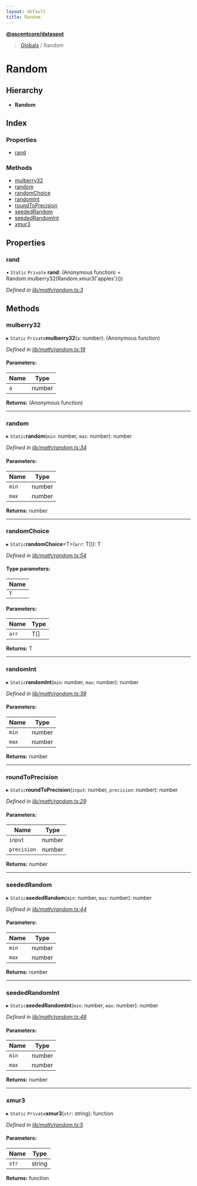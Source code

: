 ```yaml
---
layout: default
title: Random
---
```


**[@ascentcore/dataspot](../README.md)**

> [Globals](../globals.md) / Random

# Random

## Hierarchy

* **Random**

## Index

### Properties

* [rand](random.md#rand)

### Methods

* [mulberry32](random.md#mulberry32)
* [random](random.md#random)
* [randomChoice](random.md#randomchoice)
* [randomInt](random.md#randomint)
* [roundToPrecision](random.md#roundtoprecision)
* [seededRandom](random.md#seededrandom)
* [seededRandomInt](random.md#seededrandomint)
* [xmur3](random.md#xmur3)

## Properties

### rand

▪ `Static` `Private` **rand**: (Anonymous function) = Random.mulberry32(Random.xmur3('apples')())

*Defined in [lib/math/random.ts:3](https://github.com/ascentcore/dataspot/blob/8a56680/lib/math/random.ts#L3)*

## Methods

### mulberry32

▸ `Static` `Private`**mulberry32**(`a`: number): (Anonymous function)

*Defined in [lib/math/random.ts:19](https://github.com/ascentcore/dataspot/blob/8a56680/lib/math/random.ts#L19)*

#### Parameters:

Name | Type |
------ | ------ |
`a` | number |

**Returns:** (Anonymous function)

___

### random

▸ `Static`**random**(`min`: number, `max`: number): number

*Defined in [lib/math/random.ts:34](https://github.com/ascentcore/dataspot/blob/8a56680/lib/math/random.ts#L34)*

#### Parameters:

Name | Type |
------ | ------ |
`min` | number |
`max` | number |

**Returns:** number

___

### randomChoice

▸ `Static`**randomChoice**\<T>(`arr`: T[]): T

*Defined in [lib/math/random.ts:54](https://github.com/ascentcore/dataspot/blob/8a56680/lib/math/random.ts#L54)*

#### Type parameters:

Name |
------ |
`T` |

#### Parameters:

Name | Type |
------ | ------ |
`arr` | T[] |

**Returns:** T

___

### randomInt

▸ `Static`**randomInt**(`min`: number, `max`: number): number

*Defined in [lib/math/random.ts:38](https://github.com/ascentcore/dataspot/blob/8a56680/lib/math/random.ts#L38)*

#### Parameters:

Name | Type |
------ | ------ |
`min` | number |
`max` | number |

**Returns:** number

___

### roundToPrecision

▸ `Static`**roundToPrecision**(`input`: number, `precision`: number): number

*Defined in [lib/math/random.ts:29](https://github.com/ascentcore/dataspot/blob/8a56680/lib/math/random.ts#L29)*

#### Parameters:

Name | Type |
------ | ------ |
`input` | number |
`precision` | number |

**Returns:** number

___

### seededRandom

▸ `Static`**seededRandom**(`min`: number, `max`: number): number

*Defined in [lib/math/random.ts:44](https://github.com/ascentcore/dataspot/blob/8a56680/lib/math/random.ts#L44)*

#### Parameters:

Name | Type |
------ | ------ |
`min` | number |
`max` | number |

**Returns:** number

___

### seededRandomInt

▸ `Static`**seededRandomInt**(`min`: number, `max`: number): number

*Defined in [lib/math/random.ts:48](https://github.com/ascentcore/dataspot/blob/8a56680/lib/math/random.ts#L48)*

#### Parameters:

Name | Type |
------ | ------ |
`min` | number |
`max` | number |

**Returns:** number

___

### xmur3

▸ `Static` `Private`**xmur3**(`str`: string): function

*Defined in [lib/math/random.ts:5](https://github.com/ascentcore/dataspot/blob/8a56680/lib/math/random.ts#L5)*

#### Parameters:

Name | Type |
------ | ------ |
`str` | string |

**Returns:** function
